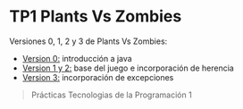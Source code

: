 # **TP1 Plants Vs Zombies**
Versiones 0, 1, 2 y 3 de Plants Vs Zombies:
- [Version 0:](https://github.com/Tuuturuturuu/PlantsVsZombies/tree/main/Pr00) introducción a java
- [Version 1 y 2:](https://github.com/Tuuturuturuu/PlantsVsZombies/tree/main/Pr02) base del juego e incorporación de herencia
- [Version 3:](https://github.com/Tuuturuturuu/PlantsVsZombies/tree/main/Pr03) incorporación de excepciones

> Prácticas Tecnologias de la Programación 1





